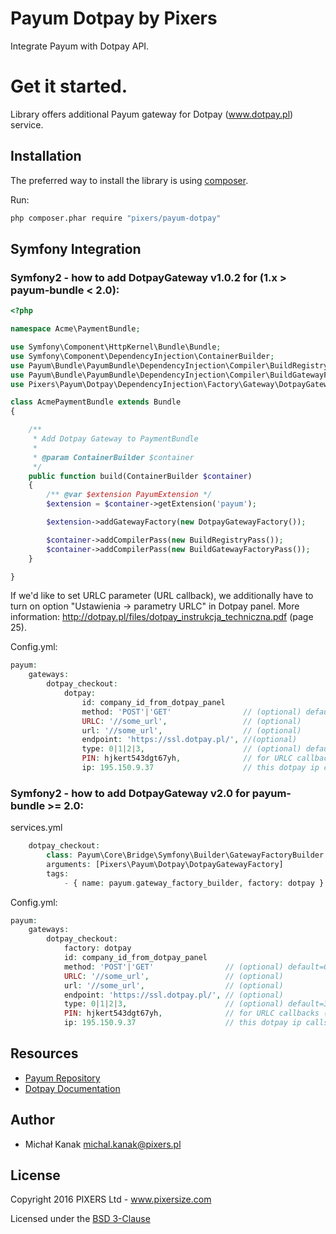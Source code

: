 # Payum Dotpay by Pixers

Integrate Payum with Dotpay API.

# Get it started.

Library offers additional Payum gateway for Dotpay (www.dotpay.pl) service.

## Installation

The preferred way to install the library is using [composer](http://getcomposer.org/).

Run:

```bash
php composer.phar require "pixers/payum-dotpay"
```

## Symfony Integration

### Symfony2 - how to add DotpayGateway v1.0.2 for (1.x > payum-bundle < 2.0):

```php
<?php

namespace Acme\PaymentBundle;

use Symfony\Component\HttpKernel\Bundle\Bundle;
use Symfony\Component\DependencyInjection\ContainerBuilder;
use Payum\Bundle\PayumBundle\DependencyInjection\Compiler\BuildRegistryPass;
use Payum\Bundle\PayumBundle\DependencyInjection\Compiler\BuildGatewayFactoryPass;
use Pixers\Payum\Dotpay\DependencyInjection\Factory\Gateway\DotpayGatewayFactory;

class AcmePaymentBundle extends Bundle
{

    /**
     * Add Dotpay Gateway to PaymentBundle
     *
     * @param ContainerBuilder $container
     */
    public function build(ContainerBuilder $container)
    {
        /** @var $extension PayumExtension */
        $extension = $container->getExtension('payum');

        $extension->addGatewayFactory(new DotpayGatewayFactory());

        $container->addCompilerPass(new BuildRegistryPass());
        $container->addCompilerPass(new BuildGatewayFactoryPass());
    }

}
```

If we'd like to set URLC parameter (URL callback), we additionally have to turn on option "Ustawienia -> parametry URLC" in Dotpay panel.
More information: http://dotpay.pl/files/dotpay_instrukcja_techniczna.pdf (page 25).

Config.yml:

```php
payum:
    gateways:
        dotpay_checkout:
            dotpay:
                id: company_id_from_dotpay_panel
                method: 'POST'|'GET'                // (optional) default=GET
                URLC: '//some_url',                 // (optional)
                url: '//some_url',                  // (optional)
                endpoint: 'https://ssl.dotpay.pl/', //(optional)
                type: 0|1|2|3,                      // (optional) default=3 
                PIN: hjkert543dgt67yh,              // for URLC callbacks (must be set before in dotpay panel) (optional)
                ip: 195.150.9.37                    // this dotpay ip calls to URLC (optional)
```

### Symfony2 - how to add DotpayGateway v2.0 for payum-bundle >= 2.0:

services.yml

```php
    dotpay_checkout:
        class: Payum\Core\Bridge\Symfony\Builder\GatewayFactoryBuilder
        arguments: [Pixers\Payum\Dotpay\DotpayGatewayFactory]
        tags:
            - { name: payum.gateway_factory_builder, factory: dotpay }
```

Config.yml:

```php
payum:
    gateways:
        dotpay_checkout:
            factory: dotpay
            id: company_id_from_dotpay_panel
            method: 'POST'|'GET'                // (optional) default=GET
            URLC: '//some_url',                 // (optional)
            url: '//some_url',                  // (optional)
            endpoint: 'https://ssl.dotpay.pl/', // (optional)
            type: 0|1|2|3,                      // (optional) default=3 
            PIN: hjkert543dgt67yh,              // for URLC callbacks (must be set before in dotpay panel) (optional)
            ip: 195.150.9.37                    // this dotpay ip calls to URLC (optional)
```

## Resources

* [Payum Repository](https://github.com/Payum/Payum)
* [Dotpay Documentation](http://dotpay.pl/files/dotpay_instrukcja_techniczna.pdf)

## Author

* Michał Kanak <michal.kanak@pixers.pl>

## License

Copyright 2016 PIXERS Ltd - www.pixersize.com

Licensed under the [BSD 3-Clause](LICENSE)
